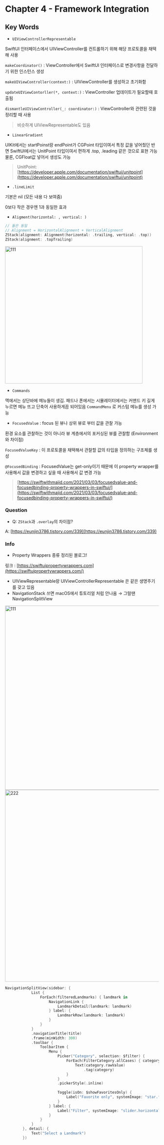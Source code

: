 # Chapter 4 - Framework Integration

## Key Words

- `UIViewControllerRepresentable`


SwiftUI 인터페이스에서 UIViewController를 컨트롤하기 위해 해당 프로토콜을 채택해 사용

`makeCoordinator()` : ViewController에서 SwiftUI 인터페이스로 변경사항을 전달하기 위한 인스턴스 생성

`makeUIViewController(context:)` : UIViewController를 생성하고 초기화함

`updateUIViewContorller(*, context:)` : ViewController 업데이트가 필요할때 호출됨

`dismantleUIViewController(_: coordinator:)` : ViewController와 관련된 것을 정리할 때 사용

> 비슷하게 UIViewRepresentable도 있음
- `LinearGradient` 

UIKit에서는 startPoinst랑 endPoint가 CGPoint 타입이여서 특정 값을 넣어줬던 반면 SwiftUI에서는 UnitPoint 타입이여서 편하게 .top, .leading 같은 것으로 표현 가능
물론, CGFloat값 넣어서 생성도 가능

> UnitPoint: [https://developer.apple.com/documentation/swiftui/unitpoint](https://developer.apple.com/documentation/swiftui/unitpoint)
- `.lineLimit`

기본은 nil (모든 내용 다 보여줌)

0보다 작은 경우엔 1과 동일한 효과
- `Aligment(horizontal: , vertical: )`

```swift
// 둘은 동일
// Alignment = HorizontalAlignment + VerticalAlignment
ZStack(alignment: Alignment(horizontal: .trailing, vertical: .top))
ZStack(alignment: .topTrailing)
```

<img width="450" alt="111" src="https://github.com/myssun0325/Smash_SwiftUITutorial/assets/41609708/f79bc44e-2e02-4701-aa5a-cd1a626d8d99">

- `Commands` 

맥에서는 상단바에 메뉴들이 생김. 패드나 폰에서는 시뮬레이터에서는 커맨드 키 길게 누르면 메뉴 뜨고 단축어 사용하게끔 되어있음
`CommandMenu` 로 커스텀 메뉴를 생성 가능
- `FocusedValue` : focus 된 뷰나 상위 뷰로 부터 값을 관찰 가능

환경 요소를 관찰하는 것이 아니라 뷰 계층에서의 포커싱된 뷰를 관찰함 (Environment와 차이점)

`FocusedValueKey` : 이 프로토콜을 채택해서 관찰할 값의 타입을 정의하는 구조체를 생성 

`@FocusedBinding` : FocusedValue는 get-only이기 때문에 이 property wrapper를 사용해서 값을 변경하고 싶을 때 사용해서 값 변경 가능

> [https://swiftwithmajid.com/2021/03/03/focusedvalue-and-focusedbinding-property-wrappers-in-swiftui/](https://swiftwithmajid.com/2021/03/03/focusedvalue-and-focusedbinding-property-wrappers-in-swiftui/)

### Question

- Q: `ZStack`과 `.overlay`의 차이점?

A: [https://eunjin3786.tistory.com/339](https://eunjin3786.tistory.com/339)

### Info

- Property Wrappers 종류 정리된 블로그!

링크 : [https://swiftuipropertywrappers.com](https://swiftuipropertywrappers.com/)
- UIViewRepresentable랑 UIViewControllerRepresentable 은 같은 생명주기를 갖고 있음
- NavigationStack 쓰면 macOS에서 튜토리얼 처럼 안나옴 → 그럴땐 NavigationSplitView
<img width="604" alt="111" src="https://github.com/myssun0325/Smash_SwiftUITutorial/assets/41609708/79f9e0de-83c7-466c-8e26-7a0b2c27c1c2">
<img width="629" alt="222" src="https://github.com/myssun0325/Smash_SwiftUITutorial/assets/41609708/58569013-bea9-4da2-a62e-30455a5029d3">


```swift
NavigationSplitView(sidebar: {
            List {
                ForEach(filteredLandmarks) { landmark in
                    NavigationLink {
                        LandmarkDetail(landmark: landmark)
                    } label: {
                        LandmarkRow(landmark: landmark)
                    }
                }
            }
            .navigationTitle(title)
            .frame(minWidth: 300)
            .toolbar {
                ToolbarItem {
                    Menu {
                        Picker("Category", selection: $filter) {
                            ForEach(FilterCategory.allCases) { category in
                                Text(category.rawValue)
                                    .tag(category)
                            }
                        }
                        .pickerStyle(.inline)
                        
                        Toggle(isOn: $showFavoritesOnly) {
                            Label("Favorite only", systemImage: "star.fill")
                        }
                    } label: {
                        Label("Filter", systemImage: "slider.horizontal.3")
                    }
                }
            }
        }, detail: {
            Text("Select a Landmark")
        })
```
